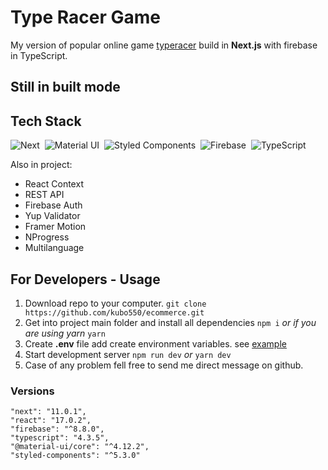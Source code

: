 # Type Racer Game 

My version of popular online game [typeracer](https://play.typeracer.com/) build in **Next.js** with firebase in TypeScript.

## Still in built mode

## Tech Stack


![Next](https://img.shields.io/badge/-Next.js-05122A?style=flat&logo=Next.js)&nbsp;
![Material UI](https://img.shields.io/badge/-Material_UI-05122A?style=flat&logo=material-ui)&nbsp;
![Styled Components](https://img.shields.io/badge/-styled_components-05122A?style=flat&logo=styled-components)&nbsp;
![Firebase](https://img.shields.io/badge/-Firebase-05122A?style=flat&logo=Firebase)&nbsp; 
![TypeScript](https://img.shields.io/badge/-TypeScript-05122A?style=flat&logo=typescript)&nbsp;



Also in project: 

- React Context 
- REST API
- Firebase Auth 
- Yup Validator 
- Framer Motion 
- NProgress
- Multilanguage


## For Developers - Usage

1. Download repo to your computer.  ``` git clone https://github.com/kubo550/ecommerce.git ```
2. Get into project main folder and install all dependencies ``` npm i ``` *or if you are using yarn* ``` yarn ``` 
3. Create **.env** file add create environment variables. see [example](https://github.com/kubo550/ecommerce/blob/main/.env.example)
4. Start development server ``` npm run dev ``` *or*  ``` yarn dev ```
5. Case of any problem fell free to send me direct message on github.


### Versions

``` 
"next": "11.0.1",
"react": "17.0.2",
"firebase": "^8.8.0",
"typescript": "4.3.5",
"@material-ui/core": "^4.12.2",
"styled-components": "^5.3.0"
```
